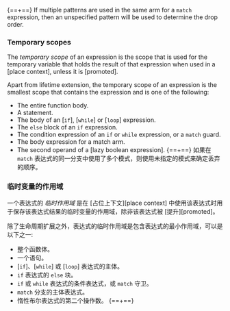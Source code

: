{==+==}
If multiple patterns are used in the same arm for a `match` expression, then an
unspecified pattern will be used to determine the drop order.

### Temporary scopes

The *temporary scope* of an expression is the scope that is used for the
temporary variable that holds the result of that expression when used in a
[place context], unless it is [promoted].

Apart from lifetime extension, the temporary scope of an expression is the
smallest scope that contains the expression and is one of the following:

* The entire function body.
* A statement.
* The body of an [`if`], [`while`] or [`loop`] expression.
* The `else` block of an `if` expression.
* The condition expression of an `if` or `while` expression, or a `match`
  guard.
* The body expression for a match arm.
* The second operand of a [lazy boolean expression].
{==+==}
如果在 `match` 表达式的同一分支中使用了多个模式，则使用未指定的模式来确定丢弃的顺序。

### 临时变量的作用域

一个表达式的 *临时作用域* 是在 [占位上下文][place context] 中使用该表达式时用于保存该表达式结果的临时变量的作用域，除非该表达式被 [提升][promoted]。

除了生命周期扩展之外，表达式的临时作用域是包含表达式的最小作用域，可以是以下之一:

* 整个函数体。
* 一个语句。
* [`if`]、[`while`] 或 [`loop`] 表达式的主体。
* `if` 表达式的 `else` 块。
* `if` 或 `while` 表达式的条件表达式，或 `match` 守卫。
* `match` 分支的主体表达式。
* 惰性布尔表达式的第二个操作数。
{==+==}
